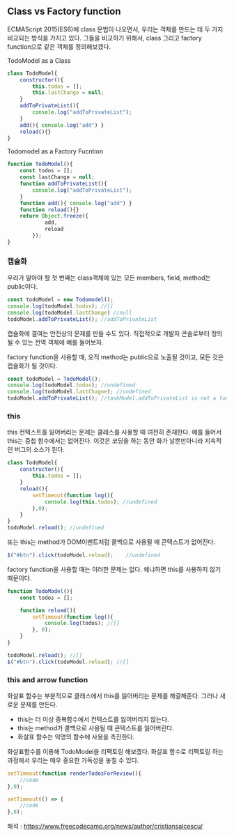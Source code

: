 ## Class vs Factory function

ECMAScript 2015(ES6)에 class 문법이 나오면서, 우리는 객체를 만드는 데 두 가지 비교되는 방식을 가지고 있다. 그들을 비교하기 위해서, class 그리고 factory function으로 같은 객체를 정의해보겠다.

TodoModel as a Class

```jsx
class TodoModel{
	constructor(){
		this.todos = [];
		this.lastChange = null;
	}
	addToPrivateList(){
		console.log("addToPrivateList");
	}
	add(){ console.log("add") }
	reload(){}
}
```

Todomodel as a Factory Fucntion

```jsx
function TodoModel(){
	const todos = [];
	const lastChange = null;
	function addToPrivateList(){
		console.log("addToPrivateList");
	}
	function add(){ console.log("add") }
	function reload(){}
	return Object.freeze({
        	add,
        	reload
    	});
}
```

### 캡슐화

우리가 알아야 할 첫 번째는 class객체에 있는 모든 members, field, method는 public이다.

```jsx
const todoModel = new Todomodel();
console.log(todoModel.todos); //[]
console.log(todoModel.lastChange) //null
todoModel.addToPrivateList(); //addToPrivateList
```

캡슐화에 결여는 안전상의 문제를 만들 수도 있다. 직접적으로 개발자 콘솔로부터 정의될 수 있는 전역 객체에 예를 들어보자.

factory function을 사용할 때, 오직 method는 public으로 노출될 것이고, 모든 것은 캡슐화가 될 것이다.

```jsx
const todoModel = TodoModel();
console.log(todoModel.todos); //undefined
console.log(todoModel.lastChagne); //undefined
todoModel.addToPrivateList(); //taskModel.addToPrivateList is not a function
```

### this

this 컨텍스트를 잃어버리는 문제는 클래스를 사용할 때 여전히 존재한다. 예를 들어서 this는 중첩 함수에서는 없어진다. 이것은 코딩을 하는 동안 화가 날뿐만아니라 지속적인 버그의 소스가 된다.

```jsx
class TodoModel{
	constructor(){
		this.todos = [];
	}
	reload(){
		setTimeout(function log(){
			console.log(this.todos); //undefined
		},0);
	}
}
todoModel.reload(); //undefined
```

또는 this는 method가 DOM이벤트처럼 콜백으로 사용될 때 콘택스트가 없어진다.

```jsx
$("#btn").click(todoModel.reload);    //undefined
```

factory function을 사용할 때는 이러한 문제는 없다. 왜냐하면 this를 사용하지 않기 때문이다.

```jsx
function TodoModel(){
	const todos = [];

	function reload(){
		setTimeout(function log(){
			console.log(todos); //[]
		}, 0);
	}
}

todoModel.reload(); //[]
$("#btn").click(todoModel.reload); //[]
```

### this and arrow function

화살표 함수는 부분적으로 클래스에서 this를 잃어버리는 문제를 해결해준다. 그러나 새로운 문제를 만든다.

- this는 더 이상 중복함수에서 컨텍스트를 잃어버리지 않는다.
- this는 method가 콜백으로 사용될 때 콘텍스트를 잃어버린다.
- 화살표 함수는 익명의 함수에 사용을 촉진한다.

화살표함수를 이용해 TodoModel을 리팩토링 해보겠다. 화살표 함수로 리팩토링 하는 과정에서 우리는 매우 중요한 가독성을 놓칠 수 있다.

```jsx
setTimeout(function renderTodosForReview(){
	//code
},0);

setTimeout(() => {
	//code
},0);
```

해석 : <a href="https://www.freecodecamp.org/news/author/cristiansalcescu/">https://www.freecodecamp.org/news/author/cristiansalcescu/</a>
